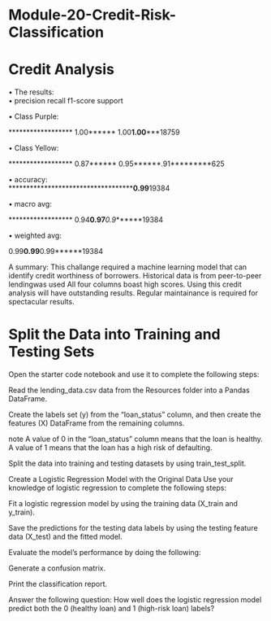 # Module-20-Credit-Risk-Classification


# Credit Analysis 

• The results:   
•                 precision    recall  f1-score support 
                
• Class Purple:
    
******************  1.00****** 1.00****1.00*******18759 

• Class Yellow:

******************  0.87****** 0.95******.91*********625   
                  
• accuracy:                             
*****************************************0.99******19384  

• macro avg:         

******************  0.94******0.97*******0.9*******19384 
    
• weighted avg:      

0.99******0.99******0.99******19384 

A summary: This challange required a machine learning model that can identify credit worthiness of borrowers. Historical data is from peer-to-peer lendingwas used  All four columns boast high scores. Using this credit analysis will have outstanding results. Regular maintainance is required for spectacular results. 

# Split the Data into Training and Testing Sets
Open the starter code notebook and use it to complete the following steps:

Read the lending_data.csv data from the Resources folder into a Pandas DataFrame.

Create the labels set (y) from the “loan_status” column, and then create the features (X) DataFrame from the remaining columns.

note
A value of 0 in the “loan_status” column means that the loan is healthy. A value of 1 means that the loan has a high risk of defaulting.

Split the data into training and testing datasets by using train_test_split.

Create a Logistic Regression Model with the Original Data
Use your knowledge of logistic regression to complete the following steps:

Fit a logistic regression model by using the training data (X_train and y_train).

Save the predictions for the testing data labels by using the testing feature data (X_test) and the fitted model.

Evaluate the model’s performance by doing the following:

Generate a confusion matrix.

Print the classification report.

Answer the following question: How well does the logistic regression model predict both the 0 (healthy loan) and 1 (high-risk loan) labels?

